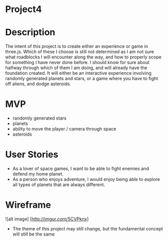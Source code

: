 # Project4

# Description
The intent of this project is to create either an experience or game in three.js. Which of these I choose is still not determined as I am not sure what roadblocks I will encounter along the way, and how to properly scope for something I have never done before. I should know for sure about halfway through which of them I am doing, and will already have the foundation created. It will either be an interactive experience involving randomly generated planets and stars, or a game where you have to fight off aliens, and dodge asteroids. 

# MVP
- randomly generated stars
- planets
- ability to move the player / camera through space
- asteroids

# User Stories
- As a lover of space games, I want to be able to fight enemies and defend my home planet.
- As a person who enjoys adventure, I would enjoy being able to explore all types of planets that are always different.

# Wireframe
![alt image] [http://imgur.com/5CVPknx]

* The theme of this project may still change, but the fundamental concept will still be the same
